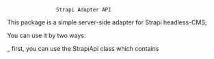                     Strapi Adapter API

This package is a simple server-side adapter for Strapi headless-CMS;

You can use it by two ways:

_ first, you can use the StrapiApi class which contains 

